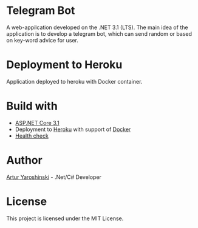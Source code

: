 # Telegram Bot

A web-appilcation developed on the .NET 3.1 (LTS). The main idea of the application is to develop a telegram bot, which can send random or based on key-word advice for user.

# Deployment to Heroku
Application deployed to heroku with Docker container.

# Build with

* [ASP.NET Core 3.1](https://docs.microsoft.com/en-us/aspnet/core/?view=aspnetcore-3.1)
* Deployment to [Heroku](https://dashboard.heroku.com/apps) with support of [Docker](https://www.docker.com/)
* [Health check](https://docs.microsoft.com/en-us/aspnet/core/host-and-deploy/health-checks?view=aspnetcore-3.1)

# Author
[Artur Yaroshinski](https://github.com/arturyaroshinski) - .Net/C# Developer

# License
This project is licensed under the MIT License.
